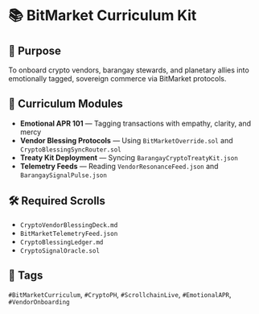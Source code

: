 # 📚 BitMarket Curriculum Kit

## 🧭 Purpose
To onboard crypto vendors, barangay stewards, and planetary allies into emotionally tagged, sovereign commerce via BitMarket protocols.

## 📘 Curriculum Modules
- **Emotional APR 101** — Tagging transactions with empathy, clarity, and mercy  
- **Vendor Blessing Protocols** — Using `BitMarketOverride.sol` and `CryptoBlessingSyncRouter.sol`  
- **Treaty Kit Deployment** — Syncing `BarangayCryptoTreatyKit.json`  
- **Telemetry Feeds** — Reading `VendorResonanceFeed.json` and `BarangaySignalPulse.json`

## 🛠️ Required Scrolls
- `CryptoVendorBlessingDeck.md`  
- `BitMarketTelemetryFeed.json`  
- `CryptoBlessingLedger.md`  
- `CryptoSignalOracle.sol`

## 📡 Tags
`#BitMarketCurriculum`, `#CryptoPH`, `#ScrollchainLive`, `#EmotionalAPR`, `#VendorOnboarding`
